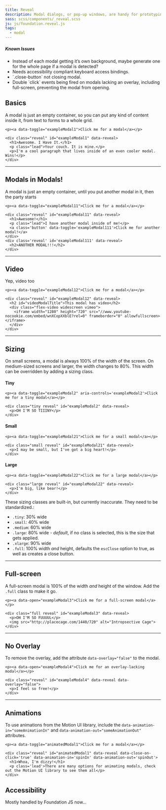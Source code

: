 ```yaml
---
title: Reveal
description: Modal dialogs, or pop-up windows, are handy for prototyping and production. Foundation includes Reveal, our jQuery modal plugin, to make this easy for you.
sass: scss/components/_reveal.scss
js: js/foundation.reveal.js
tags:
  - modal
---
```



<div class="alert callout">
  <h5>Known Issues</h5>
  <ul>
    <li>Instead of each modal getting it’s own background, maybe generate one for the whole page if a modal is detected?</li>
    <li>Needs accessibility compliant keyboard access bindings.</li>
    <li>`.close-button` not closing modal.</li>
    <li>Double `click` events being fired on modals lacking an overlay, including full-screen, preventing the modal from opening.</li>
  </ul>
</div>


## Basics

A modal is just an empty container, so you can put any kind of content inside it, from text to forms to a whole grid.

```html_example
<p><a data-toggle="exampleModal1">Click me for a modal</a></p>

<div class="reveal" id="exampleModal1" data-reveal>
  <h1>Awesome. I Have It.</h1>
  <p class="lead">Your couch. It is mine.</p>
  <p>I'm a cool paragraph that lives inside of an even cooler modal. Wins!</p>
</div>
```

---

## Modals in Modals!

A modal is just an empty container, until you put another modal in it, then the party starts

```html_example
<p><a data-toggle="exampleModal11">Click me for a modal</a></p>

<div class="reveal" id="exampleModal11" data-reveal>
  <h1>Awesome!</h1>
  <p class="lead">I have another modal inside of me!</p>
  <a class='button' data-toggle='exampleModal111'>Click me for another modal!</a>
</div>
<div class='reveal' id='exampleModal111' data-reveal>
  <h2>ANOTHER MODAL!!!</h2>
</div>
```

---

## Video

Yep, video too

```html_example
<p><a data-toggle="exampleModal12">Click me for a modal</a></p>

<div class="reveal" id="exampleModal12" data-reveal>
  <h2 id="videoModalTitle">This modal has video</h2>
  <div class="flex-video widescreen vimeo">
    <iframe width="1280" height="720" src="//www.youtube-nocookie.com/embed/wnXCopXXblE?rel=0" frameborder="0" allowfullscreen></iframe>
  </div>
</div>
```

---

## Sizing

On small screens, a modal is always 100% of the width of the screen. On medium-sized screens and larger, the width changes to 80%. This width can be overridden by adding a sizing class.

#### Tiny
```html_example
<p><a data-toggle="exampleModal2" aria-controls='exampleModal2'>Click me for a tiny modal</a></p>

<div class="tiny reveal" id="exampleModal2" data-reveal>
  <p>OH I'M SO TIIINY</p>
</div>
```
#### Small
```html_example
<p><a data-toggle="exampleModal21">Click me for a small modal</a></p>

<div class="small reveal" id="exampleModal21" data-reveal>
  <p>I may be small, but I've got a big heart!</p>
</div>
```
#### Large
```html_example
<p><a data-toggle="exampleModal22">Click me for a large modal</a></p>

<div class="large reveal" id="exampleModal22" data-reveal>
  <p>I'm big, like bear!</p>
</div>
```
These sizing classes are built-in, but currently inaccurate. They need to be standardized.:
- `.tiny`: 30% wide
- `.small`: 40% wide
- `.medium`: 60% wide
- `.large`: 80% wide - *default*, if no class is selected, this is the size that gets applied.
- `.xlarge`: 90% wide
- `.full`: 100% width *and* height, defaults the <code>escClose</code> option to true, as well as creates a close button.

---

## Full-screen

A full-screen modal is 100% of the width *and* height of the window. Add the `.full` class to make it go.

```html_example
<p><a data-open="exampleModal3">Click me for a full-screen modal</a></p>

<div class="full reveal" id="exampleModal3" data-reveal>
  <p>OH I'M SO FUUUUL</p>
  <img src="http://placecage.com/1440/720" alt="Intropsective Cage">
</div>
```

---

## No Overlay

To remove the overlay, add the attribute `data-overlay="false"` to the modal.

```html_example
<p><a data-open="exampleModal4">Click me for an overlay-lacking modal</a></p>

<div class="reveal" id="exampleModal4" data-reveal data-overlay="false">
  <p>I feel so free!</p>
</div>
```

---

## Animations

To use animations from the Motion UI library, include the <code>data-animation-in="someAnimationIn"</code> and <code>data-animation-out="someAnimationOut"</code> attributes.

```html_example
<p><a data-toggle="animatedModal1">Click me for a modal</a></p>

<div class="reveal" id="animatedModal1" data-reveal data-close-on-click='true' data-animation-in='spinIn' data-animation-out='spinOut'>
  <h1>Whoa, I'm dizzy!</h1>
  <p class='lead'>There are many options for animating modals, check out the Motion UI library to see them all</p>
</div>
```
## Accessibility

Mostly handled by Foundation JS now...
